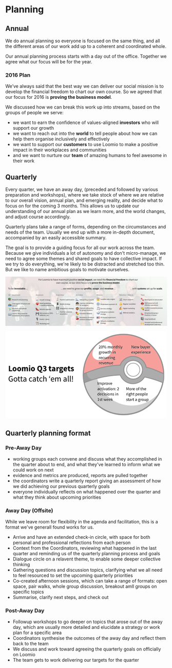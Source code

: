 # Planning

## Annual

We do annual planning so everyone is focused on the same thing, and all the different areas of our work add up to a coherent and coordinated whole.

Our annual planning process starts with a day out of the office. Together we agree what our focus will be for the year.

### 2016 Plan

We’ve always said that the best way we can deliver our social mission is to develop the financial freedom to chart our own course. So we agreed that our focus for 2016 is **proving the business model**.

We discussed how we can break this work up into streams, based on the groups of people we serve:

* we want to earn the confidence of values-aligned **investors** who will support our growth
* we want to reach out into the **world** to tell people about how we can help them organise inclusively and effectively
* we want to support our **customers** to use Loomio to make a positive impact in their workplaces and communities
* and we want to nurture our **team** of amazing humans to feel awesome in their work


## Quarterly

Every quarter, we have an away day, (preceded and followed by various preparation and workshops), where we take stock of where we are relative to our overall vision, annual plan, and emerging reality, and decide what to focus on for the coming 3 months. This allows us to update our understanding of our annual plan as we learn more, and the world changes, and adjust course accordingly.

Quarterly plans take a range of forms, depending on the circumstances and needs of the team. Usually we end up with a more in-depth document, accompanied by an easily accessible summary.

The goal is to provide a guiding focus for all our work across the team. Because we give individuals a lot of autonomy and don't micro-manage, we need to agree some themes and shared goals to have collective impact. If we try to do everything, we're likely to be distracted and stretched too thin. But we like to name ambitious goals to motivate ourselves.

![](q22016plan.png)

![](q32016targets.png)

## Quarterly planning format

### Pre-Away Day

* working groups each convene and discuss what they accomplished in the quarter about to end, and what they've learned to inform what we could work on next
* evidence and metrics are produced, reports are pulled together
* the coordinators write a quarterly report giving an assessment of how we did achieving our previous quarterly goals
* everyone individually reflects on what happened over the quarter and what they think about upcoming priorities

### Away Day (Offsite)

While we leave room for flexibility in the agenda and facilitation, this is a format we've generall found works for us.

* Arrive and have an extended check-in circle, with space for both personal and professional reflections from each person
* Context from the Coordinators, reviewing what happened in the last quarter and reminding us of the quarterly planning process and goals
* Dialogue circle on a relavent theme, to enable some deeper collective thinking
* Gathering questions and discussion topics, clarifying what we all need to feel resourced to set the upcoming quarterly priorities
* Co-created afternoon sessions, which can take a range of formats: open space, pair walks, whole group discussion, breakout amll groups on specific topics
* Summarise, clarify next steps, and check out

### Post-Away Day

* Followup workshops to go deeper on topics that arose out of the away day, which are usually more detailed and elucidate a strategy or work plan for a specific area
* Coordinators synthesise the outcomes of the away day and reflect them back to the team
* We discuss and work toward agreeing the quarterly goals on officially on Loomio
* The team gets to work delivering our targets for the quarter
